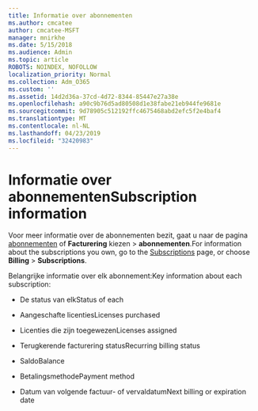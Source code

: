 ```yaml
---
title: Informatie over abonnementen
ms.author: cmcatee
author: cmcatee-MSFT
manager: mnirkhe
ms.date: 5/15/2018
ms.audience: Admin
ms.topic: article
ROBOTS: NOINDEX, NOFOLLOW
localization_priority: Normal
ms.collection: Adm_O365
ms.custom: ''
ms.assetid: 14d2d36a-37cd-4d72-8344-85447e27a38e
ms.openlocfilehash: a90c9b76d5ad80508d1e38fabe21eb944fe9681e
ms.sourcegitcommit: 9d78905c512192ffc4675468abd2efc5f2e4baf4
ms.translationtype: MT
ms.contentlocale: nl-NL
ms.lasthandoff: 04/23/2019
ms.locfileid: "32420983"
---
```

# <a name="subscription-information"></a><span data-ttu-id="a42f5-102">Informatie over abonnementen</span><span class="sxs-lookup"><span data-stu-id="a42f5-102">Subscription information</span></span>

<span data-ttu-id="a42f5-103">Voor meer informatie over de abonnementen bezit, gaat u naar de pagina [abonnementen](https://go.microsoft.com/fwlink/p/?linkid=842054) of **Facturering** kiezen \> **abonnementen**.</span><span class="sxs-lookup"><span data-stu-id="a42f5-103">For information about the subscriptions you own, go to the [Subscriptions](https://go.microsoft.com/fwlink/p/?linkid=842054) page, or choose **Billing** \> **Subscriptions**.</span></span>
  
<span data-ttu-id="a42f5-104">Belangrijke informatie over elk abonnement:</span><span class="sxs-lookup"><span data-stu-id="a42f5-104">Key information about each subscription:</span></span>
  
- <span data-ttu-id="a42f5-105">De status van elk</span><span class="sxs-lookup"><span data-stu-id="a42f5-105">Status of each</span></span>
    
- <span data-ttu-id="a42f5-106">Aangeschafte licenties</span><span class="sxs-lookup"><span data-stu-id="a42f5-106">Licenses purchased</span></span>
    
- <span data-ttu-id="a42f5-107">Licenties die zijn toegewezen</span><span class="sxs-lookup"><span data-stu-id="a42f5-107">Licenses assigned</span></span>
    
- <span data-ttu-id="a42f5-108">Terugkerende facturering status</span><span class="sxs-lookup"><span data-stu-id="a42f5-108">Recurring billing status</span></span>
    
- <span data-ttu-id="a42f5-109">Saldo</span><span class="sxs-lookup"><span data-stu-id="a42f5-109">Balance</span></span>
    
- <span data-ttu-id="a42f5-110">Betalingsmethode</span><span class="sxs-lookup"><span data-stu-id="a42f5-110">Payment method</span></span>
    
- <span data-ttu-id="a42f5-111">Datum van volgende factuur- of vervaldatum</span><span class="sxs-lookup"><span data-stu-id="a42f5-111">Next billing or expiration date</span></span>
    

